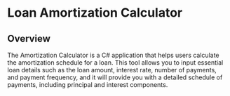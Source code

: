 # Loan Amortization Calculator

## Overview
The Amortization Calculator is a C# application that helps users calculate the amortization schedule for a loan. This tool allows you to input essential loan details such as the loan amount, interest rate, number of payments, and payment frequency, and it will provide you with a detailed schedule of payments, including principal and interest components.